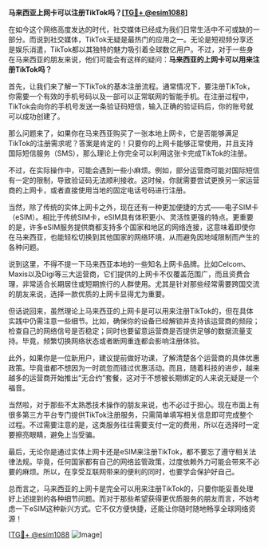 **马来西亚上网卡可以注册TikTok吗？[[TG💪+ @esim1088](https://t.me/s/esim1088)]**

在如今这个网络高度发达的时代，社交媒体已经成为我们日常生活中不可或缺的一部分。而说到社交媒体，TikTok无疑是最热门的应用之一。无论是短视频分享还是娱乐消遣，TikTok都以其独特的魅力吸引着全球数亿用户。不过，对于一些身在马来西亚的朋友来说，他们可能会有这样的疑问：**马来西亚的上网卡可以用来注册TikTok吗？**

首先，让我们来了解一下TikTok的基本注册流程。通常情况下，要注册TikTok，你需要一个有效的手机号码以及一部可以正常联网的智能手机。在注册过程中，TikTok会向你的手机号发送一条验证码短信，输入正确的验证码后，你的账号就可以成功创建了。

那么问题来了，如果你在马来西亚购买了一张本地上网卡，它是否能够满足TikTok的注册需求呢？答案是肯定的！只要你的上网卡能够正常使用，并且支持国际短信服务（SMS），那么理论上你完全可以利用这张卡完成TikTok的注册。

不过，在实际操作中，可能会遇到一些小麻烦。例如，部分运营商可能对国际短信有一定的限制，导致验证码无法顺利接收。这时候，你就需要尝试更换另一家运营商的上网卡，或者直接使用当地的固定电话号码进行注册。

当然，除了传统的实体上网卡之外，现在还有一种更加便捷的方式——电子SIM卡（eSIM）。相比于传统SIM卡，eSIM具有体积更小、灵活性更强的特点。更重要的是，许多eSIM服务提供商都支持多个国家和地区的网络连接，这意味着即使你在马来西亚，也能轻松切换到其他国家的网络环境，从而避免因地域限制而产生的各种问题。

说到这里，不得不提一下马来西亚本地的一些知名上网卡品牌。比如Celcom、Maxis以及Digi等三大运营商，它们提供的上网卡不仅覆盖范围广，而且资费合理，非常适合长期居住或短期旅行的人群使用。尤其是针对那些经常需要跨国交流的朋友来说，选择一款优质的上网卡显得尤为重要。

但话说回来，虽然理论上马来西亚的上网卡是可以用来注册TikTok的，但在具体实践中仍需注意一些细节。比如，确保你的设备已经解锁并支持该运营商的频段；检查自己的网络信号是否稳定；同时也要留意运营商是否提供足够的数据流量支持。毕竟，频繁切换网络状态或者断网重连都会影响注册体验。

此外，如果你是一位新用户，建议提前做好功课，了解清楚各个运营商的具体优惠政策。毕竟谁都不想因为一时疏忽而错过优惠活动。而且，随着科技的进步，越来越多的运营商开始推出“无合约”套餐，这对于不想被长期绑定的人来说无疑是一个福音。

当然啦，对于那些不太熟悉技术操作的朋友来说，也不必过于担心。现在市面上有很多第三方平台专门提供TikTok注册服务，只需简单填写相关信息即可完成整个过程。不过需要注意的是，这类服务往往需要支付一定的费用，所以在选择时一定要擦亮眼睛，避免上当受骗。

最后，无论你是通过实体上网卡还是eSIM来注册TikTok，都不要忘了遵守相关法律法规。毕竟，任何国家都有自己的网络监管政策，过度依赖外力可能会带来不必要的麻烦。所以，在享受互联网带来的便利的同时，也要学会保护好自己。

总而言之，马来西亚的上网卡是完全可以用来注册TikTok的，只要你能妥善处理好上述提到的各种细节问题。而对于那些希望获得更优质服务的朋友而言，不妨考虑一下eSIM这种新兴方式。它不仅方便快捷，还能让你随时随地畅享全球网络资源！

[[TG💪+ @esim1088](https://t.me/s/esim1088) ![Image](https://i.postimg.cc/4NQfJmqS/Snipaste-2025-05-13-00-14-12.png)]